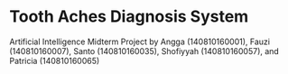 # Tooth Aches Diagnosis System
Artificial Intelligence Midterm Project by Angga (140810160001), Fauzi (140810160007), Santo (140810160035), Shofiyyah (140810160057), and Patricia (140810160065) 
